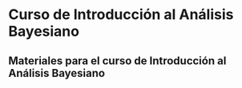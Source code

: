# Curso de Introducción al Análisis Bayesiano
## Materiales para el curso de Introducción al Análisis Bayesiano

